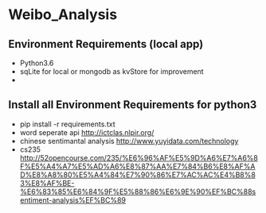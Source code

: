 # Weibo_Analysis

## Environment Requirements (local app)
- Python3.6
- sqLite for local or mongodb as kvStore for improvement
-

## Install all Environment Requirements for python3
- pip install -r requirements.txt
- word seperate api http://ictclas.nlpir.org/
- chinese sentimantal analysis http://www.yuyidata.com/technology
- cs235     http://52opencourse.com/235/%E6%96%AF%E5%9D%A6%E7%A6%8F%E5%A4%A7%E5%AD%A6%E8%87%AA%E7%84%B6%E8%AF%AD%E8%A8%80%E5%A4%84%E7%90%86%E7%AC%AC%E4%B8%83%E8%AF%BE-%E6%83%85%E6%84%9F%E5%88%86%E6%9E%90%EF%BC%88sentiment-analysis%EF%BC%89


